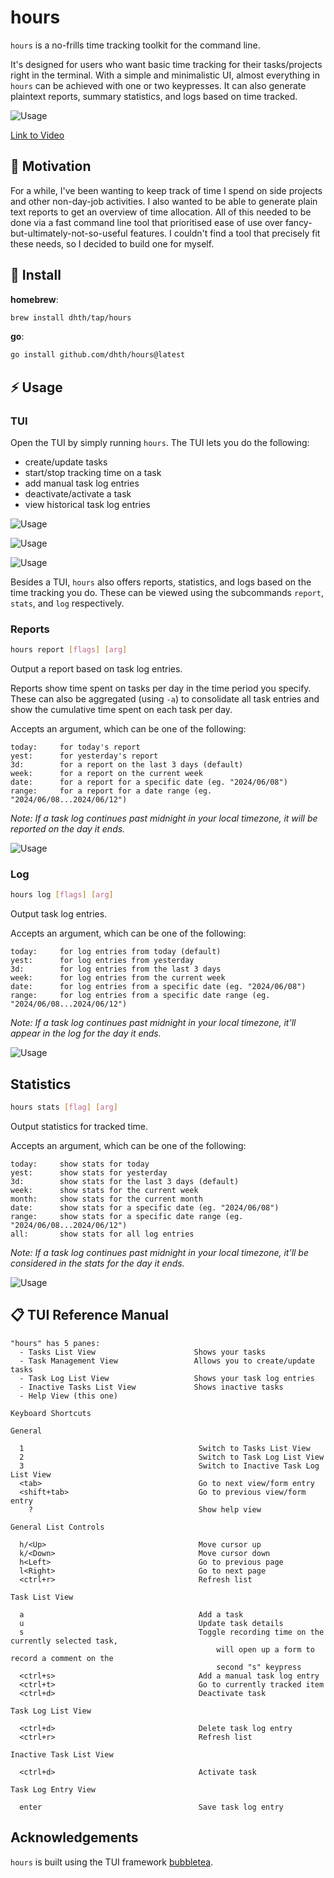 # hours

`hours` is a no-frills time tracking toolkit for the command line.

It's designed for users who want basic time tracking for their tasks/projects
right in the terminal. With a simple and minimalistic UI, almost everything in
`hours` can be achieved with one or two keypresses. It can also generate
plaintext reports, summary statistics, and logs based on time tracked.

![Usage](https://tools.dhruvs.space/images/hours/hours.gif)

[Link to Video][2]

🤔 Motivation
---

For a while, I've been wanting to keep track of time I spend on side projects
and other non-day-job activities. I also wanted to be able to generate plain
text reports to get an overview of time allocation. All of this needed to be
done via a fast command line tool that prioritised ease of use over
fancy-but-ultimately-not-so-useful features. I couldn't find a tool that
precisely fit these needs, so I decided to build one for myself.

💾 Install
---

**homebrew**:

```sh
brew install dhth/tap/hours
```

**go**:

```sh
go install github.com/dhth/hours@latest
```

⚡️ Usage
---

### TUI

Open the TUI by simply running `hours`. The TUI lets you do the following:

- create/update tasks
- start/stop tracking time on a task
- add manual task log entries
- deactivate/activate a task
- view historical task log entries

![Usage](https://tools.dhruvs.space/images/hours/tui-1.png)

![Usage](https://tools.dhruvs.space/images/hours/tui-2.png)

![Usage](https://tools.dhruvs.space/images/hours/tui-3.png)

Besides a TUI, `hours` also offers reports, statistics, and logs based on the
time tracking you do. These can be viewed using the subcommands `report`,
`stats`, and `log` respectively.

### Reports

```bash
hours report [flags] [arg]
```

Output a report based on task log entries.

Reports show time spent on tasks per day in the time period you specify. These
can also be aggregated (using `-a`) to consolidate all task entries and show the
cumulative time spent on each task per day.

Accepts an argument, which can be one of the following:

    today:     for today's report
    yest:      for yesterday's report
    3d:        for a report on the last 3 days (default)
    week:      for a report on the current week
    date:      for a report for a specific date (eg. "2024/06/08")
    range:     for a report for a date range (eg. "2024/06/08...2024/06/12")

*Note: If a task log continues past midnight in your local timezone, it will be
reported on the day it ends.*

![Usage](https://tools.dhruvs.space/images/hours/report-1.png)

### Log

```bash
hours log [flags] [arg]
```

Output task log entries.

Accepts an argument, which can be one of the following:

    today:     for log entries from today (default)
    yest:      for log entries from yesterday
    3d:        for log entries from the last 3 days
    week:      for log entries from the current week
    date:      for log entries from a specific date (eg. "2024/06/08")
    range:     for log entries from a specific date range (eg. "2024/06/08...2024/06/12")

*Note: If a task log continues past midnight in your local timezone, it'll
appear in the log for the day it ends.*

![Usage](https://tools.dhruvs.space/images/hours/log-1.png)

Statistics
---

```bash
hours stats [flag] [arg]
```

Output statistics for tracked time.

Accepts an argument, which can be one of the following:

    today:     show stats for today
    yest:      show stats for yesterday
    3d:        show stats for the last 3 days (default)
    week:      show stats for the current week
    month:     show stats for the current month
    date:      show stats for a specific date (eg. "2024/06/08")
    range:     show stats for a specific date range (eg. "2024/06/08...2024/06/12")
    all:       show stats for all log entries

*Note: If a task log continues past midnight in your local timezone, it'll
be considered in the stats for the day it ends.*

![Usage](https://tools.dhruvs.space/images/hours/stats-1.png)

📋 TUI Reference Manual
---

```text
"hours" has 5 panes:
  - Tasks List View                      Shows your tasks
  - Task Management View                 Allows you to create/update tasks
  - Task Log List View                   Shows your task log entries
  - Inactive Tasks List View             Shows inactive tasks
  - Help View (this one)

Keyboard Shortcuts

General

  1                                       Switch to Tasks List View
  2                                       Switch to Task Log List View
  3                                       Switch to Inactive Task Log List View
  <tab>                                   Go to next view/form entry
  <shift+tab>                             Go to previous view/form entry
    ?                                     Show help view

General List Controls

  h/<Up>                                  Move cursor up
  k/<Down>                                Move cursor down
  h<Left>                                 Go to previous page
  l<Right>                                Go to next page
  <ctrl+r>                                Refresh list

Task List View

  a                                       Add a task
  u                                       Update task details
  s                                       Toggle recording time on the currently selected task,
                                              will open up a form to record a comment on the
                                              second "s" keypress
  <ctrl+s>                                Add a manual task log entry
  <ctrl+t>                                Go to currently tracked item
  <ctrl+d>                                Deactivate task

Task Log List View

  <ctrl+d>                                Delete task log entry
  <ctrl+r>                                Refresh list

Inactive Task List View

  <ctrl+d>                                Activate task

Task Log Entry View

  enter                                   Save task log entry
```

Acknowledgements
---

`hours` is built using the TUI framework [bubbletea][1].

[1]: https://github.com/charmbracelet/bubbletea
[2]: https://www.youtube.com/watch?v=o244r1nyxac
